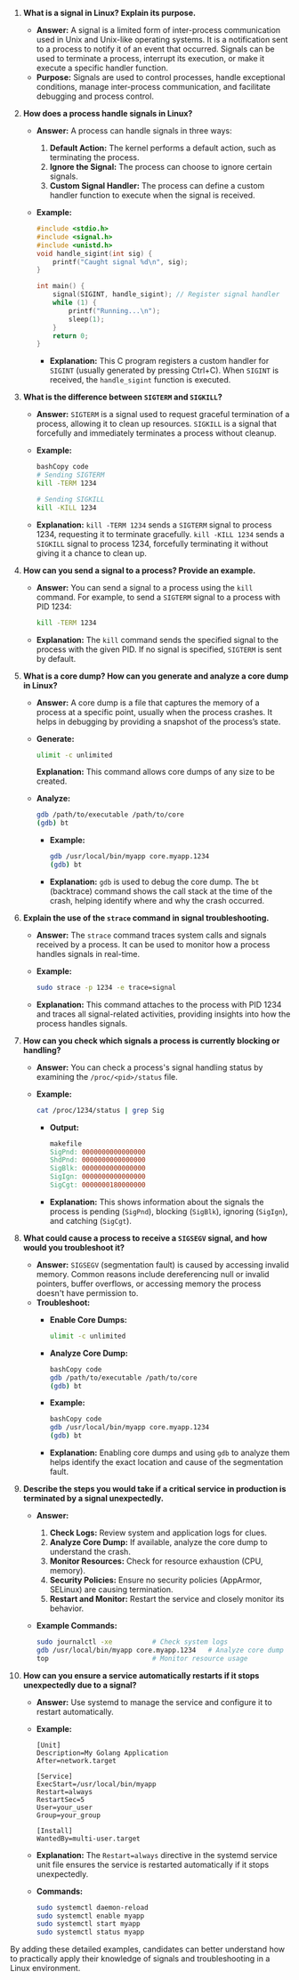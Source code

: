 1. **What is a signal in Linux? Explain its purpose.**
    - **Answer:** A signal is a limited form of inter-process communication used in Unix and Unix-like operating systems. It is a notification sent to a process to notify it of an event that occurred. Signals can be used to terminate a process, interrupt its execution, or make it execute a specific handler function.
    - **Purpose:** Signals are used to control processes, handle exceptional conditions, manage inter-process communication, and facilitate debugging and process control.
2. **How does a process handle signals in Linux?**
    - **Answer:** A process can handle signals in three ways:
        1. **Default Action:** The kernel performs a default action, such as terminating the process.
        2. **Ignore the Signal:** The process can choose to ignore certain signals.
        3. **Custom Signal Handler:** The process can define a custom handler function to execute when the signal is received.
    - **Example:**
        
        ```c
        #include <stdio.h>
        #include <signal.h>
        #include <unistd.h>
        void handle_sigint(int sig) {
            printf("Caught signal %d\n", sig);
        }
        
        int main() {
            signal(SIGINT, handle_sigint); // Register signal handler
            while (1) {
                printf("Running...\n");
                sleep(1);
            }
            return 0;
        }
        
        ```
        
        - **Explanation:** This C program registers a custom handler for `SIGINT` (usually generated by pressing Ctrl+C). When `SIGINT` is received, the `handle_sigint` function is executed.
3. **What is the difference between `SIGTERM` and `SIGKILL`?**
    - **Answer:** `SIGTERM` is a signal used to request graceful termination of a process, allowing it to clean up resources. `SIGKILL` is a signal that forcefully and immediately terminates a process without cleanup.
    - **Example:**
        
        ```bash
        bashCopy code
        # Sending SIGTERM
        kill -TERM 1234
        
        # Sending SIGKILL
        kill -KILL 1234
        
        ```
        
    - **Explanation:** `kill -TERM 1234` sends a `SIGTERM` signal to process 1234, requesting it to terminate gracefully. `kill -KILL 1234` sends a `SIGKILL` signal to process 1234, forcefully terminating it without giving it a chance to clean up.
4. **How can you send a signal to a process? Provide an example.**
    - **Answer:** You can send a signal to a process using the `kill` command. For example, to send a `SIGTERM` signal to a process with PID 1234:
        
        ```bash
        kill -TERM 1234
        ```
        
    - **Explanation:** The `kill` command sends the specified signal to the process with the given PID. If no signal is specified, `SIGTERM` is sent by default.
5. **What is a core dump? How can you generate and analyze a core dump in Linux?**
    - **Answer:** A core dump is a file that captures the memory of a process at a specific point, usually when the process crashes. It helps in debugging by providing a snapshot of the process’s state.
    - **Generate:**
        
        ```bash
        ulimit -c unlimited
        ```
        
        **Explanation:** This command allows core dumps of any size to be created.
        
    - **Analyze:**
        
        ```bash
        gdb /path/to/executable /path/to/core
        (gdb) bt
        
        ```
        
        - **Example:**
            
            ```bash
            gdb /usr/local/bin/myapp core.myapp.1234
            (gdb) bt
            
            ```
            
        - **Explanation:** `gdb` is used to debug the core dump. The `bt` (backtrace) command shows the call stack at the time of the crash, helping identify where and why the crash occurred.
6. **Explain the use of the `strace` command in signal troubleshooting.**
    - **Answer:** The `strace` command traces system calls and signals received by a process. It can be used to monitor how a process handles signals in real-time.
    - **Example:**
        
        ```bash
        sudo strace -p 1234 -e trace=signal
        ```
        
    - **Explanation:** This command attaches to the process with PID 1234 and traces all signal-related activities, providing insights into how the process handles signals.
7. **How can you check which signals a process is currently blocking or handling?**
    - **Answer:** You can check a process's signal handling status by examining the `/proc/<pid>/status` file.
    - **Example:**
        
        ```bash
        cat /proc/1234/status | grep Sig
        
        ```
        
        - **Output:**
            
            ```makefile
            makefile
            SigPnd: 0000000000000000
            ShdPnd: 0000000000000000
            SigBlk: 0000000000000000
            SigIgn: 0000000000000000
            SigCgt: 0000000180000000
            ```
            
        - **Explanation:** This shows information about the signals the process is pending (`SigPnd`), blocking (`SigBlk`), ignoring (`SigIgn`), and catching (`SigCgt`).
8. **What could cause a process to receive a `SIGSEGV` signal, and how would you troubleshoot it?**
    - **Answer:** `SIGSEGV` (segmentation fault) is caused by accessing invalid memory. Common reasons include dereferencing null or invalid pointers, buffer overflows, or accessing memory the process doesn't have permission to.
    - **Troubleshoot:**
        - **Enable Core Dumps:**
            
            ```bash
            ulimit -c unlimited
            ```
            
        - **Analyze Core Dump:**
            
            ```bash
            bashCopy code
            gdb /path/to/executable /path/to/core
            (gdb) bt
            ```
            
        - **Example:**
            
            ```bash
            bashCopy code
            gdb /usr/local/bin/myapp core.myapp.1234
            (gdb) bt
            
            ```
            
        - **Explanation:** Enabling core dumps and using `gdb` to analyze them helps identify the exact location and cause of the segmentation fault.
9. **Describe the steps you would take if a critical service in production is terminated by a signal unexpectedly.**
    - **Answer:**
        1. **Check Logs:** Review system and application logs for clues.
        2. **Analyze Core Dump:** If available, analyze the core dump to understand the crash.
        3. **Monitor Resources:** Check for resource exhaustion (CPU, memory).
        4. **Security Policies:** Ensure no security policies (AppArmor, SELinux) are causing termination.
        5. **Restart and Monitor:** Restart the service and closely monitor its behavior.
    - **Example Commands:**
        
        ```bash
        sudo journalctl -xe          # Check system logs
        gdb /usr/local/bin/myapp core.myapp.1234   # Analyze core dump
        top                          # Monitor resource usage
        
        ```
        
10. **How can you ensure a service automatically restarts if it stops unexpectedly due to a signal?**
    - **Answer:** Use systemd to manage the service and configure it to restart automatically.
    - **Example:**
        
        ```
        [Unit]
        Description=My Golang Application
        After=network.target
        
        [Service]
        ExecStart=/usr/local/bin/myapp
        Restart=always
        RestartSec=5
        User=your_user
        Group=your_group
        
        [Install]
        WantedBy=multi-user.target
        
        ```
        
    - **Explanation:** The `Restart=always` directive in the systemd service unit file ensures the service is restarted automatically if it stops unexpectedly.
    - **Commands:**
        
        ```bash
        sudo systemctl daemon-reload
        sudo systemctl enable myapp
        sudo systemctl start myapp
        sudo systemctl status myapp
        
        ```
        

By adding these detailed examples, candidates can better understand how to practically apply their knowledge of signals and troubleshooting in a Linux environment.
